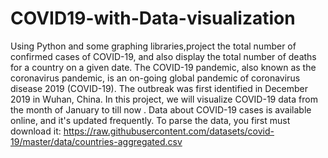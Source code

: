 # COVID19-with-Data-visualization
Using Python and some graphing libraries,project the total number of confirmed cases of COVID-19, and also display the total number of deaths for a country on a given date.
The COVID-19 pandemic, also known as the coronavirus pandemic, is an on-going global pandemic of coronavirus disease 2019 (COVID-19). The outbreak was first identified in December 2019 in Wuhan, China.
In this project, we will visualize COVID-19 data from the month of January to till now . 
Data about COVID-19 cases is available online, and it's updated frequently. To parse the data, you first must download it: https://raw.githubusercontent.com/datasets/covid-19/master/data/countries-aggregated.csv
